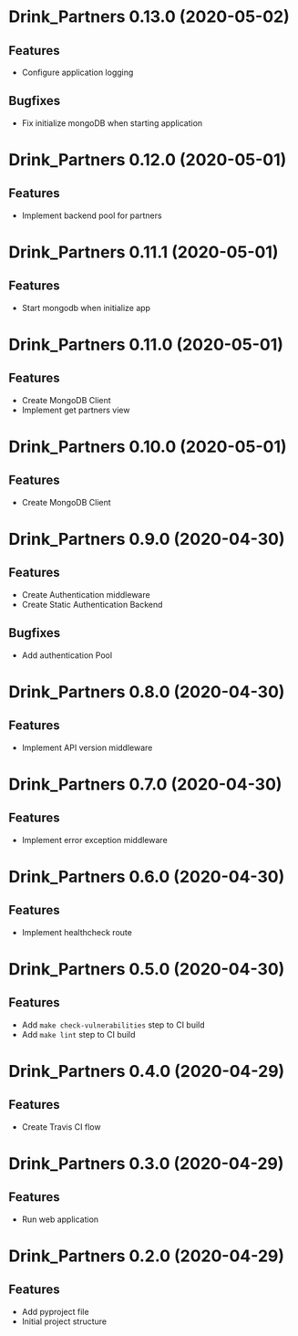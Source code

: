 Drink_Partners 0.13.0 (2020-05-02)
==================================

Features
--------

- Configure application logging


Bugfixes
--------

- Fix initialize mongoDB when starting application


Drink_Partners 0.12.0 (2020-05-01)
==================================

Features
--------

- Implement backend pool for partners


Drink_Partners 0.11.1 (2020-05-01)
==================================

Features
--------

- Start mongodb when initialize app


Drink_Partners 0.11.0 (2020-05-01)
==================================

Features
--------

- Create MongoDB Client
- Implement get partners view


Drink_Partners 0.10.0 (2020-05-01)
==================================

Features
--------

- Create MongoDB Client


Drink_Partners 0.9.0 (2020-04-30)
=================================

Features
--------

- Create Authentication middleware
- Create Static Authentication Backend


Bugfixes
--------

- Add authentication Pool


Drink_Partners 0.8.0 (2020-04-30)
=================================

Features
--------

- Implement API version middleware


Drink_Partners 0.7.0 (2020-04-30)
=================================

Features
--------

- Implement error exception middleware


Drink_Partners 0.6.0 (2020-04-30)
=================================

Features
--------

- Implement healthcheck route


Drink_Partners 0.5.0 (2020-04-30)
=================================

Features
--------

- Add `make check-vulnerabilities` step to CI build
- Add `make lint` step to CI build


Drink_Partners 0.4.0 (2020-04-29)
=================================

Features
--------

- Create Travis CI flow


Drink_Partners 0.3.0 (2020-04-29)
=================================

Features
--------

- Run web application


Drink_Partners 0.2.0 (2020-04-29)
=================================

Features
--------

- Add pyproject file
- Initial project structure
